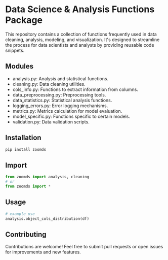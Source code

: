 # Data Science & Analysis Functions Package

This repository contains a collection of functions frequently used in data cleaning, analysis, modeling, and visualization. It's designed to streamline the process for data scientists and analysts by providing reusable code snippets.

## Modules

- analysis.py: Analysis and statistical functions.
- cleaning.py: Data cleaning utilities.
- cols_info.py: Functions to extract information from columns.
- data_preprocessing.py: Preprocessing tools.
- data_statistics.py: Statistical analysis functions.
- logging_errors.py: Error logging mechanisms.
- metrics.py: Metrics calculation for model evaluation.
- model_specific.py: Functions specific to certain models.
- validation.py: Data validation scripts.

## Installation

```bash
pip install zoomds
```

## Import

```python
from zoomds import analysis, cleaning
# or
from zoomds import *
```

## Usage

```python
# example use
analysis.object_cols_distribution(df)
```

## Contributing

Contributions are welcome! Feel free to submit pull requests or open issues for improvements and new features.
